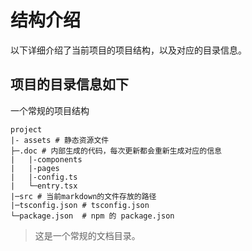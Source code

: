 <!--
nav:
    title: 文档
group:
    title: 入门
title: 目录介绍
-->

# 结构介绍

以下详细介绍了当前项目的项目结构，以及对应的目录信息。

## 项目的目录信息如下

一个常规的项目结构

```shell
project
|- assets # 静态资源文件
├─.doc # 内部生成的代码，每次更新都会重新生成对应的信息
|   |-components
|   |-pages
|   |-config.ts
|   └─entry.tsx
|─src # 当前markdown的文件存放的路径
|─tsconfig.json # tsconfig.json
└─package.json  # npm 的 package.json
```

> 这是一个常规的文档目录。
